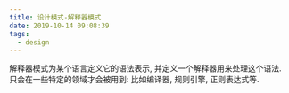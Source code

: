 ```yaml
---
title: 设计模式-解释器模式
date: 2019-10-14 09:08:39
tags:
  - design
---
```


解释器模式为某个语言定义它的语法表示, 并定义一个解释器用来处理这个语法. 只会在一些特定的领域才会被用到: 比如编译器, 规则引擎, 正则表达式等.
